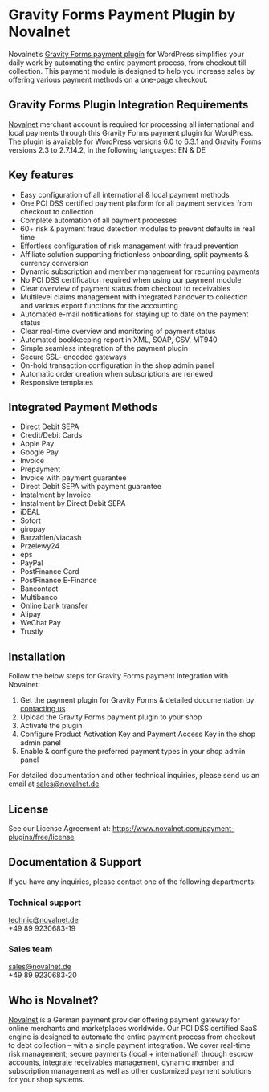 # Gravity Forms Payment Plugin by Novalnet
Novalnet’s <a href="https://www.novalnet.com/modul/gravity-forms">Gravity Forms payment plugin</a> for WordPress simplifies your daily work by automating the entire payment process, from checkout till collection. This payment module is designed to help you increase sales by offering various payment methods on a one-page checkout.

## Gravity Forms Plugin Integration Requirements
<a href="https://www.novalnet.de/">Novalnet</a> merchant account is required for processing all international and local payments through this Gravity Forms payment plugin for WordPress. The plugin is available for WordPress versions 6.0 to 6.3.1 and Gravity Forms versions 2.3 to 2.7.14.2, in the following languages: EN & DE

## Key features

* Easy configuration of all international & local payment methods
* One PCI DSS certified payment platform for all payment services from checkout to collection
* Complete automation of all payment processes
* 60+ risk & payment fraud detection modules to prevent defaults in real time
* Effortless configuration of risk management with fraud prevention
* Affiliate solution supporting frictionless onboarding, split payments & currency conversion
* Dynamic subscription and member management for recurring payments
* No PCI DSS certification required when using our payment module
* Clear overview of payment status from checkout to receivables
* Multilevel claims management with integrated handover to collection and various export functions for the accounting
* Automated e-mail notifications for staying up to date on the payment status
* Clear real-time overview and monitoring of payment status
* Automated bookkeeping report in XML, SOAP, CSV, MT940
* Simple seamless integration of the payment plugin
* Secure SSL- encoded gateways
* On-hold transaction configuration in the shop admin panel
* Automatic order creation when subscriptions are renewed
* Responsive templates

## Integrated Payment Methods
-	Direct Debit SEPA
-	Credit/Debit Cards
-	Apple Pay
-	Google Pay
-	Invoice
-	Prepayment
-	Invoice with payment guarantee
-	Direct Debit SEPA with payment guarantee
-	Instalment by Invoice
-	Instalment by Direct Debit SEPA
-	iDEAL
-	Sofort
-	giropay
-	Barzahlen/viacash
-	Przelewy24
-	eps
-	PayPal
-	PostFinance Card
-	PostFinance E-Finance
-	Bancontact
-	Multibanco
-	Online bank transfer
-	Alipay
-	WeChat Pay
-	Trustly

## Installation
Follow the below steps for Gravity Forms payment Integration with Novalnet:
1.	Get the payment plugin for Gravity Forms & detailed documentation by <a href="https://www.novalnet.de/kontakt/sales">contacting us</a>
2.	Upload the Gravity Forms payment plugin to your shop
3.	Activate the plugin
4.	Configure Product Activation Key and Payment Access Key in the shop admin panel
5.	Enable & configure the preferred payment types in your shop admin panel

For detailed documentation and other technical inquiries, please send us an email at sales@novalnet.de

## License
See our License Agreement at: https://www.novalnet.com/payment-plugins/free/license

## Documentation & Support
If you have any inquiries, please contact one of the following departments:
### Technical support
technic@novalnet.de<br>
+49 89 9230683-19<br>
### Sales team
sales@novalnet.de<br>
+49 89 9230683-20<br>

## Who is Novalnet?
<a href="https://www.novalnet.de/">Novalnet</a> is a German payment provider offering payment gateway for online merchants and marketplaces worldwide. Our PCI DSS certified SaaS engine is designed to automate the entire payment process from checkout to debt collection – with a single payment integration. We cover real-time risk management; secure payments (local + international) through escrow accounts, integrate receivables management, dynamic member and subscription management as well as other customized payment solutions for your shop systems.
